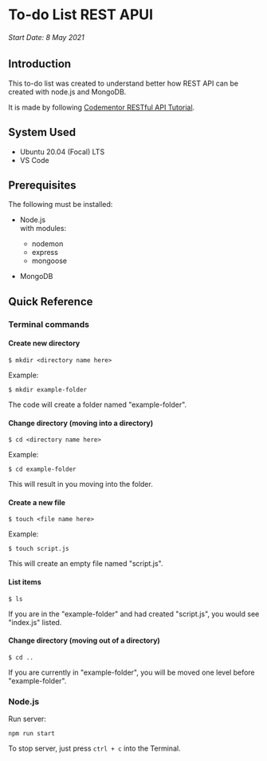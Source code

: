 # To-do List REST APUI
###### Start Date: 8 May 2021

## Introduction
This to-do list was created to understand better how REST API can be created with node.js and MongoDB.

It is made by following [Codementor RESTful API Tutorial](https://www.codementor.io/@olatundegaruba/nodejs-restful-apis-in-10-minutes-q0sgsfhbd).

## System Used
- Ubuntu 20.04 (Focal) LTS
- VS Code

## Prerequisites
The following must be installed:
- Node.js\
with modules:
    - nodemon
    - express
    - mongoose

- MongoDB

## Quick Reference
### Terminal commands
#### Create new directory
```
$ mkdir <directory name here>
```

Example:
```
$ mkdir example-folder
```
The code will create a folder named "example-folder".

#### Change directory (moving into a directory)
```
$ cd <directory name here>
```

Example:
```
$ cd example-folder
```
This will result in you moving into the folder.

#### Create a new file
```
$ touch <file name here>
```

Example:
```
$ touch script.js
```

This will create an empty file named "script.js".

#### List items
```
$ ls
```
If you are in the "example-folder" and had created "script.js", you would see "index.js" listed. 

#### Change directory (moving out of a directory)
```
$ cd ..
```
If you are currently in "example-folder", you will be moved one level before "example-folder".
### Node.js
Run server:
```
npm run start
```
To stop server, just press `ctrl + c` into the Terminal. 